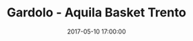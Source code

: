 ---
title: Gardolo - Aquila Basket Trento
date: 2017-05-10 17:00:00
squadra-a: Aquila Basket Trento
punteggio-a: 46
squadra-b: Bc Gardolo
punteggio-b: 73
partite/squadra: under-13-16-17
luogo: Centro Sportivo Trento Nord
categoria: under 13
---